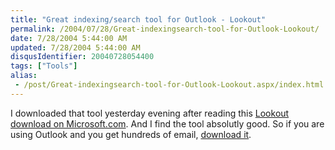 ```yaml
---
title: "Great indexing/search tool for Outlook - Lookout"
permalink: /2004/07/28/Great-indexingsearch-tool-for-Outlook-Lookout/
date: 7/28/2004 5:44:00 AM
updated: 7/28/2004 5:44:00 AM
disqusIdentifier: 20040728054400
tags: ["Tools"]
alias:
 - /post/Great-indexingsearch-tool-for-Outlook-Lookout.aspx/index.html
---
```

I downloaded that tool yesterday evening after reading this [Lookout download on Microsoft.com](http://weblogs.asp.net/KDente/archive/2004/07/22/191814.aspx). And I find the tool absolutly good. So if you are using Outlook and you get hundreds of email, [download it](http://www.lookoutsoft.com/Lookout/download/Lookout120.exe).
